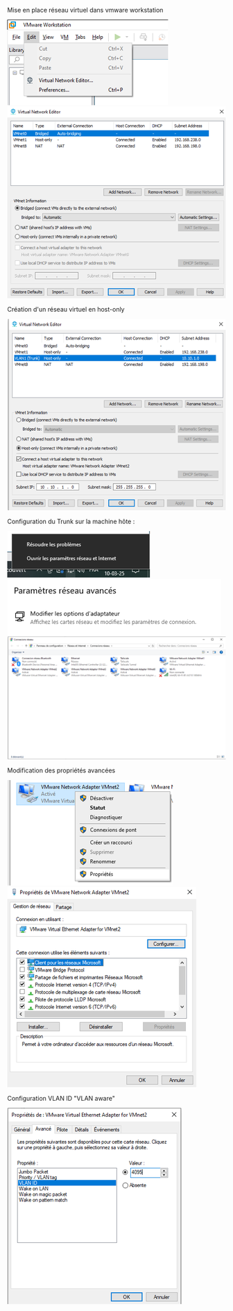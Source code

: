 Mise en place réseau virtuel dans vmware workstation

<img src="https://github.com/kota-shen/Knowledges/blob/main/Network/Images/virtual%20network%20editor.png">

<img src="https://github.com/kota-shen/Knowledges/blob/main/Network/Images/virtual%20network%20editor2.png">

Création d'un réseau virtuel en host-only

<img src="https://github.com/kota-shen/Knowledges/blob/main/Network/Images/virtual%20network%20editor3.png">


Configuration du Trunk sur la machine hôte :

<img src="https://github.com/kota-shen/Knowledges/blob/main/Network/Images/trunk.png">

<img src="https://github.com/kota-shen/Knowledges/blob/main/Network/Images/trunk2.png">

<img src="https://github.com/kota-shen/Knowledges/blob/main/Network/Images/trunk3.png">

Modification des propriétés avancées 

<img src="https://github.com/kota-shen/Knowledges/blob/main/Network/Images/trunk4.png">

<img src="https://github.com/kota-shen/Knowledges/blob/main/Network/Images/trunk5.png">

Configuration VLAN ID "VLAN aware"

<img src="https://github.com/kota-shen/Knowledges/blob/main/Network/Images/trunk6.png">

